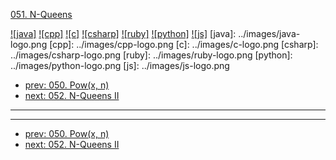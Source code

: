[051. N-Queens](https://leetcode.com/problems/n-queens/)

[![java]](../java/051-n-queens.md)
[![cpp]](../cpp/051-n-queens.md)
[![c]](../c/051-n-queens.md)
[![csharp]](../csharp/051-n-queens.md)
[![ruby]](../ruby/051-n-queens.md)
[![python]](../python/051-n-queens.md)
[![js]](../js/051-n-queens.md)
[java]: ../images/java-logo.png
[cpp]: ../images/cpp-logo.png
[c]: ../images/c-logo.png
[csharp]: ../images/csharp-logo.png
[ruby]: ../images/ruby-logo.png
[python]: ../images/python-logo.png
[js]: ../images/js-logo.png

- [prev: 050. Pow(x, n)](050-powx-n.md)
- [next: 052. N-Queens II](052-n-queens-ii.md)

---



---

- [prev: 050. Pow(x, n)](050-powx-n.md)
- [next: 052. N-Queens II](052-n-queens-ii.md)
